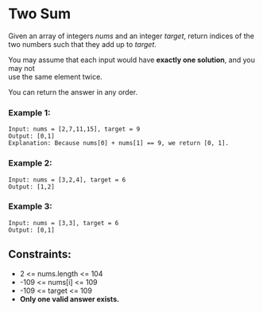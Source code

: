 # Two Sum

Given an array of integers *nums* and an integer *target*, return indices of the  
two numbers such that they add up to *target*.

You may assume that each input would have **exactly one solution**, and you may not  
use the same element twice.

You can return the answer in any order.

### Example 1:

    Input: nums = [2,7,11,15], target = 9
    Output: [0,1]
    Explanation: Because nums[0] + nums[1] == 9, we return [0, 1].

### Example 2:

    Input: nums = [3,2,4], target = 6
    Output: [1,2]

### Example 3:

    Input: nums = [3,3], target = 6
    Output: [0,1]

## Constraints:

* 2 <= nums.length <= 104
* -109 <= nums[i] <= 109
* -109 <= target <= 109
* **Only one valid answer exists.**
